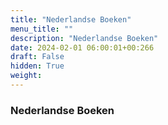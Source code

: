 ```yaml
---
title: "Nederlandse Boeken"
menu_title: ""
description: "Nederlandse Boeken"
date: 2024-02-01 06:00:01+00:266
draft: False
hidden: True
weight:
---
```

### Nederlandse Boeken
